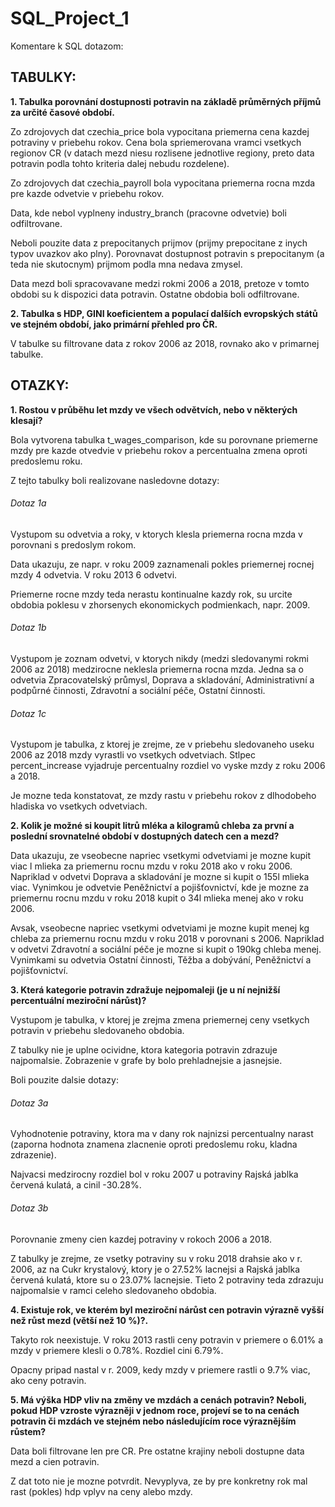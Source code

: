 # SQL_Project_1

Komentare k SQL dotazom:

## TABULKY:

**1. Tabulka porovnání dostupnosti potravin na základě průměrných příjmů za určité časové období.**

Zo zdrojovych dat czechia_price bola vypocitana priemerna cena kazdej potraviny v priebehu rokov. Cena bola spriemerovana vramci vsetkych regionov CR (v datach mezd niesu rozlisene jednotlive regiony, preto data potravin podla tohto kriteria dalej nebudu rozdelene).

Zo zdrojovych dat czechia_payroll bola vypocitana priemerna rocna mzda pre kazde odvetvie v priebehu rokov.

Data, kde nebol vyplneny industry_branch (pracovne odvetvie) boli odfiltrovane.

Neboli pouzite data z prepocitanych prijmov (prijmy prepocitane z inych typov uvazkov ako plny). Porovnavat dostupnost potravin s prepocitanym (a teda nie skutocnym) prijmom podla mna nedava zmysel.

Data mezd boli spracovavane medzi rokmi 2006 a 2018, pretoze v tomto obdobi su k dispozici data potravin. Ostatne obdobia boli odfiltrovane.

**2. Tabulka s HDP, GINI koeficientem a populací dalších evropských států ve stejném období, jako primární přehled pro ČR.**

V tabulke su filtrovane data z rokov 2006 az 2018, rovnako ako v primarnej tabulke.

## OTAZKY:

**1. Rostou v průběhu let mzdy ve všech odvětvích, nebo v některých klesají?**

Bola vytvorena tabulka t_wages_comparison, kde su porovnane priemerne mzdy pre kazde otvedvie v priebehu rokov a percentualna zmena oproti predoslemu roku.

Z tejto tabulky boli realizovane nasledovne dotazy:

###### Dotaz 1a

Vystupom su odvetvia a roky, v ktorych klesla priemerna rocna mzda v porovnani s predoslym rokom.

Data ukazuju, ze napr. v roku 2009 zaznamenali pokles priemernej rocnej mzdy 4 odvetvia. V roku 2013 6 odvetvi.

Priemerne rocne mzdy teda nerastu kontinualne kazdy rok, su urcite obdobia poklesu v zhorsenych ekonomickych podmienkach, napr. 2009.

###### Dotaz 1b

Vystupom je zoznam odvetvi, v ktorych nikdy (medzi sledovanymi rokmi 2006 az 2018) medzirocne neklesla priemerna rocna mzda. Jedna sa o odvetvia Zpracovatelský průmysl, Doprava a skladování, Administrativní a podpůrné činnosti, Zdravotní a sociální péče, Ostatní činnosti.

###### Dotaz 1c

Vystupom je tabulka, z ktorej je zrejme, ze v priebehu sledovaneho useku 2006 az 2018 mzdy vyrastli vo vsetkych odvetviach. Stlpec percent_increase vyjadruje percentualny rozdiel vo vyske mzdy z roku 2006 a 2018.

Je mozne teda konstatovat, ze mzdy rastu v priebehu rokov z dlhodobeho hladiska vo vsetkych odvetviach.

**2. Kolik je možné si koupit litrů mléka a kilogramů chleba za první a poslední srovnatelné období v dostupných datech cen a mezd?**

Data ukazuju, ze vseobecne napriec vsetkymi odvetviami je mozne kupit viac l mlieka za priemernu rocnu mzdu v roku 2018 ako v roku 2006. Napriklad v odvetvi Doprava a skladování je mozne si kupit o 155l mlieka viac. Vynimkou je odvetvie Peněžnictví a pojišťovnictví, kde je mozne za priemernu rocnu mzdu v roku 2018 kupit o 34l mlieka menej ako v roku 2006.

Avsak, vseobecne napriec vsetkymi odvetviami je mozne kupit menej kg chleba za priemernu rocnu mzdu v roku 2018 v porovnani s 2006. Napriklad v odvetvi Zdravotní a sociální péče je mozne si kupit o 190kg chleba menej. Vynimkami su odvetvia Ostatní činnosti, Těžba a dobývání, Peněžnictví a pojišťovnictví.

**3. Která kategorie potravin zdražuje nejpomaleji (je u ní nejnižší percentuální meziroční nárůst)?**

Vystupom je tabulka, v ktorej je zrejma zmena priemernej ceny vsetkych potravin v priebehu sledovaneho obdobia.

Z tabulky nie je uplne ocividne, ktora kategoria potravin zdrazuje najpomalsie. Zobrazenie v grafe by bolo prehladnejsie a jasnejsie.

Boli pouzite dalsie dotazy:

###### Dotaz 3a

Vyhodnotenie potraviny, ktora ma v dany rok najnizsi percentualny narast (zaporna hodnota znamena zlacnenie oproti predoslemu roku, kladna zdrazenie).

Najvacsi medzirocny rozdiel bol v roku 2007 u potraviny Rajská jablka červená kulatá, a cinil -30.28%.

###### Dotaz 3b

Porovnanie zmeny cien kazdej potraviny v rokoch 2006 a 2018.

Z tabulky je zrejme, ze vsetky potraviny su v roku 2018 drahsie ako v r. 2006, az na Cukr krystalový, ktory je o 27.52% lacnejsi a Rajská jablka červená kulatá, ktore su o 23.07% lacnejsie. Tieto 2 potraviny teda zdrazuju najpomalsie v ramci celeho sledovaneho obdobia.

**4. Existuje rok, ve kterém byl meziroční nárůst cen potravin výrazně vyšší než růst mezd (větší než 10 %)?.**

Takyto rok neexistuje. V roku 2013 rastli ceny potravin v priemere o 6.01% a mzdy v priemere klesli o 0.78%. Rozdiel cini 6.79%.

Opacny pripad nastal v r. 2009, kedy mzdy v priemere rastli o 9.7% viac, ako ceny potravin.

**5. Má výška HDP vliv na změny ve mzdách a cenách potravin? Neboli, pokud HDP vzroste výrazněji v jednom roce, projeví se to na cenách potravin či mzdách ve stejném nebo následujícím roce výraznějším růstem?**

Data boli filtrovane len pre CR. Pre ostatne krajiny neboli dostupne data mezd a cien potravin.

Z dat toto nie je mozne potvrdit. Nevyplyva, ze by pre konkretny rok mal rast (pokles) hdp vplyv na ceny alebo mzdy.